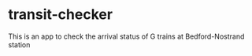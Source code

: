 # transit-checker
This is an app to check the arrival status of G trains at Bedford-Nostrand station